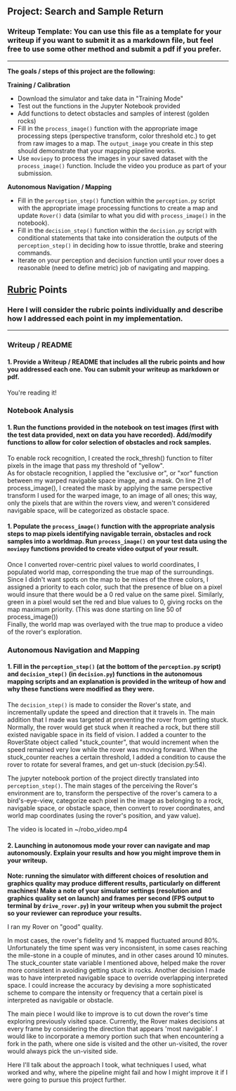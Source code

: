 ## Project: Search and Sample Return
### Writeup Template: You can use this file as a template for your writeup if you want to submit it as a markdown file, but feel free to use some other method and submit a pdf if you prefer.

---


**The goals / steps of this project are the following:**  

**Training / Calibration**  

* Download the simulator and take data in "Training Mode"
* Test out the functions in the Jupyter Notebook provided
* Add functions to detect obstacles and samples of interest (golden rocks)
* Fill in the `process_image()` function with the appropriate image processing steps (perspective transform, color threshold etc.) to get from raw images to a map.  The `output_image` you create in this step should demonstrate that your mapping pipeline works.
* Use `moviepy` to process the images in your saved dataset with the `process_image()` function.  Include the video you produce as part of your submission.

**Autonomous Navigation / Mapping**

* Fill in the `perception_step()` function within the `perception.py` script with the appropriate image processing functions to create a map and update `Rover()` data (similar to what you did with `process_image()` in the notebook). 
* Fill in the `decision_step()` function within the `decision.py` script with conditional statements that take into consideration the outputs of the `perception_step()` in deciding how to issue throttle, brake and steering commands. 
* Iterate on your perception and decision function until your rover does a reasonable (need to define metric) job of navigating and mapping.  

[//]: # (Image References)

[image1]: ./misc/rover_image.jpg
[image2]: ./calibration_images/example_grid1.jpg
[image3]: ./calibration_images/example_rock1.jpg 

## [Rubric](https://review.udacity.com/#!/rubrics/916/view) Points
### Here I will consider the rubric points individually and describe how I addressed each point in my implementation.  

---
### Writeup / README

#### 1. Provide a Writeup / README that includes all the rubric points and how you addressed each one.  You can submit your writeup as markdown or pdf.  

You're reading it!

### Notebook Analysis
#### 1. Run the functions provided in the notebook on test images (first with the test data provided, next on data you have recorded). Add/modify functions to allow for color selection of obstacles and rock samples.
To enable rock recognition, I created the rock_thresh() function to filter pixels in the image that pass my threshold of "yellow".  
As for obstacle recognition, I applied the "exclusive or", or "xor" function between my warped navigable space image, and a mask. On line 21 of process_image(), I created the mask by applying the same perspective transform I used for the warped image, to an image of all ones; this way, only the pixels that are within the rovers view, and weren't considered navigable space, will be categorized as obstacle space.  
 

#### 1. Populate the `process_image()` function with the appropriate analysis steps to map pixels identifying navigable terrain, obstacles and rock samples into a worldmap.  Run `process_image()` on your test data using the `moviepy` functions provided to create video output of your result. 
Once I converted rover-centric pixel values to world coordinates, I populated world map, corresponding the true map of the surroundings. Since I didn't want spots on the map to be mixes of the three colors, I assigned a priority to each color, such that the presence of blue on a pixel would insure that there would be a 0 red value on the same pixel. Similarly, green in a pixel would set the red and blue values to 0, giving rocks on the map maximum priority. (This was done starting on line 50 of process_image())  
Finally, the world map was overlayed with the true map to produce a video of the rover's exploration.

### Autonomous Navigation and Mapping

#### 1. Fill in the `perception_step()` (at the bottom of the `perception.py` script) and `decision_step()` (in `decision.py`) functions in the autonomous mapping scripts and an explanation is provided in the writeup of how and why these functions were modified as they were.

The `decision_step()` is made to consider the Rover's state, and incrementally update the speed and direction that it travels in. The main addition that I made was targeted at preventing the rover from getting stuck. Normally, the rover would get stuck when it reached a rock, but there still existed navigable space in its field of vision. I added a counter to the RoverState object called "stuck_counter", that would increment when the speed remained very low while the rover was moving forward. When the stuck_counter reaches a certain threshold, I added a condition to cause the rover to rotate for several frames, and get un-stuck (decision.py:54).  

The jupyter notebook portion of the project directly translated into `perception_step()`. The main stages of the perceiving the Rover's environment are to, transform the perspective of the rover's camera to a bird's-eye-view, categorize each pixel in the image as belonging to a rock, navigable space, or obstacle space, then convert to rover coordinates, and world map coordinates (using the rover's position, and yaw value). 
  
The video is located in ~/robo_video.mp4



#### 2. Launching in autonomous mode your rover can navigate and map autonomously.  Explain your results and how you might improve them in your writeup.  

**Note: running the simulator with different choices of resolution and graphics quality may produce different results, particularly on different machines!  Make a note of your simulator settings (resolution and graphics quality set on launch) and frames per second (FPS output to terminal by `drive_rover.py`) in your writeup when you submit the project so your reviewer can reproduce your results.**

I ran my Rover on "good" quality.  
  
In most cases, the rover's fidelity and % mapped fluctuated around 80%. Unfortunately the time spent was very inconsistent, in some cases reaching the mile-stone in a couple of minutes, and in other cases around 10 minutes. The stuck_counter state variable I mentioned above, helped make the rover more consistent in avoiding getting stuck in rocks. Another decision I made was to have interpreted navigable space to override overlapping interpreted space. I could increase the accuracy by devising a more sophisticated scheme to compare the intensity or frequency that a certain pixel is interpreted as navigable or obstacle.  
  
The main piece I would like to improve is to cut down the rover's time exploring previously visited space. Currently, the Rover makes decisions at every frame by considering the direction that appears 'most navigable'. I would like to incorporate a memory portion such that when encountering a fork in the path, where one side is visited and the other un-visited, the rover would always pick the un-visited side.

Here I'll talk about the approach I took, what techniques I used, what worked and why, where the pipeline might fail and how I might improve it if I were going to pursue this project further.  



